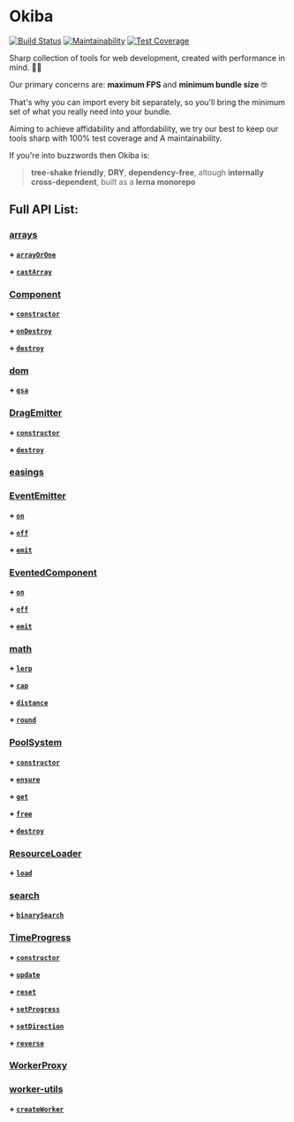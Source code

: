 # Okiba

[![Build Status](https://semaphoreci.com/api/v1/okiba-gang/okiba/branches/master/shields_badge.svg)](https://semaphoreci.com/okiba-gang/okiba)
[![Maintainability](https://api.codeclimate.com/v1/badges/29a8700f940f1019e52e/maintainability)](https://codeclimate.com/github/okiba-gang/okiba/maintainability)
[![Test Coverage](https://api.codeclimate.com/v1/badges/29a8700f940f1019e52e/test_coverage)](https://codeclimate.com/github/okiba-gang/okiba/test_coverage)

Sharp collection of tools for web development, created with performance in mind.  🔪🔪

Our primary concerns are: **maximum FPS** and **minimum bundle size** 🤓

That's why you can import every bit separately, so you'll bring the minimum set of what you really need into your bundle.

Aiming to achieve affidability and affordability, we try our best to keep our tools sharp with 100% test coverage and A maintainability.

If you're into buzzwords then Okiba is:
> **tree-shake friendly**, **DRY**, **dependency-free**, altough **internally cross-dependent**, built as a **lerna monorepo**

## Full API List:


### [arrays](https://github.com/okiba-gang/okiba/tree/master/packages/arrays)

  
  
**\+ [`arrayOrOne`](https://github.com/okiba-gang/okiba/tree/master/packages/arrays#arrayoronearrayLike)**
  
**\+ [`castArray`](https://github.com/okiba-gang/okiba/tree/master/packages/arrays#castarraycastable)**
  
  

### [Component](https://github.com/okiba-gang/okiba/tree/master/packages/component)

  
  
**\+ [`constructor`](https://github.com/okiba-gang/okiba/tree/master/packages/component#componentargs-el-ui-components-options)**
  
**\+ [`onDestroy`](https://github.com/okiba-gang/okiba/tree/master/packages/component#ondestroy)**
  
**\+ [`destroy`](https://github.com/okiba-gang/okiba/tree/master/packages/component#destroy)**
  
  

### [dom](https://github.com/okiba-gang/okiba/tree/master/packages/dom)

  
  
**\+ [`qsa`](https://github.com/okiba-gang/okiba/tree/master/packages/dom#qsaselector-element)**
  
  

### [DragEmitter](https://github.com/okiba-gang/okiba/tree/master/packages/drag-emitter)

  
  
**\+ [`constructor`](https://github.com/okiba-gang/okiba/tree/master/packages/drag-emitter#dragemitterel)**
  
**\+ [`destroy`](https://github.com/okiba-gang/okiba/tree/master/packages/drag-emitter#destroy)**
  
  

### [easings](https://github.com/okiba-gang/okiba/tree/master/packages/easings)

  
  
  

### [EventEmitter](https://github.com/okiba-gang/okiba/tree/master/packages/event-emitter)

  
  
**\+ [`on`](https://github.com/okiba-gang/okiba/tree/master/packages/event-emitter#onname-handler)**
  
**\+ [`off`](https://github.com/okiba-gang/okiba/tree/master/packages/event-emitter#offname-handler)**
  
**\+ [`emit`](https://github.com/okiba-gang/okiba/tree/master/packages/event-emitter#emitname-data)**
  
  

### [EventedComponent](https://github.com/okiba-gang/okiba/tree/master/packages/evented-component)

  
  
**\+ [`on`](https://github.com/okiba-gang/okiba/tree/master/packages/evented-component#on)**
  
**\+ [`off`](https://github.com/okiba-gang/okiba/tree/master/packages/evented-component#off)**
  
**\+ [`emit`](https://github.com/okiba-gang/okiba/tree/master/packages/evented-component#emit)**
  
  

### [math](https://github.com/okiba-gang/okiba/tree/master/packages/math)

  
  
**\+ [`lerp`](https://github.com/okiba-gang/okiba/tree/master/packages/math#lerpmin-max-fraction)**
  
**\+ [`cap`](https://github.com/okiba-gang/okiba/tree/master/packages/math#capn-min-max)**
  
**\+ [`distance`](https://github.com/okiba-gang/okiba/tree/master/packages/math#distancex1-x2)**
  
**\+ [`round`](https://github.com/okiba-gang/okiba/tree/master/packages/math#roundn-p)**
  
  

### [PoolSystem](https://github.com/okiba-gang/okiba/tree/master/packages/pool-system)

  
  
**\+ [`constructor`](https://github.com/okiba-gang/okiba/tree/master/packages/pool-system#poolsystemparent-createEl)**
  
**\+ [`ensure`](https://github.com/okiba-gang/okiba/tree/master/packages/pool-system#ensuresize)**
  
**\+ [`get`](https://github.com/okiba-gang/okiba/tree/master/packages/pool-system#get)**
  
**\+ [`free`](https://github.com/okiba-gang/okiba/tree/master/packages/pool-system#freeElement)**
  
**\+ [`destroy`](https://github.com/okiba-gang/okiba/tree/master/packages/pool-system#destroy)**
  
  

### [ResourceLoader](https://github.com/okiba-gang/okiba/tree/master/packages/resource-loader)

  
  
**\+ [`load`](https://github.com/okiba-gang/okiba/tree/master/packages/resource-loader#loadurl)**
  
  

### [search](https://github.com/okiba-gang/okiba/tree/master/packages/search)

  
  
**\+ [`binarySearch`](https://github.com/okiba-gang/okiba/tree/master/packages/search#binarysearchdata-target-start-end-prop)**
  
  

### [TimeProgress](https://github.com/okiba-gang/okiba/tree/master/packages/time-progress)

  
  
**\+ [`constructor`](https://github.com/okiba-gang/okiba/tree/master/packages/time-progress#timeprogressduration)**
  
**\+ [`update`](https://github.com/okiba-gang/okiba/tree/master/packages/time-progress#update)**
  
**\+ [`reset`](https://github.com/okiba-gang/okiba/tree/master/packages/time-progress#reset)**
  
**\+ [`setProgress`](https://github.com/okiba-gang/okiba/tree/master/packages/time-progress#setprogressprogress)**
  
**\+ [`setDirection`](https://github.com/okiba-gang/okiba/tree/master/packages/time-progress#setdirectiondirection)**
  
**\+ [`reverse`](https://github.com/okiba-gang/okiba/tree/master/packages/time-progress#reverse)**
  
  

### [WorkerProxy](https://github.com/okiba-gang/okiba/tree/master/packages/worker-proxy)

  
  
  

### [worker-utils](https://github.com/okiba-gang/okiba/tree/master/packages/worker-utils)

  
  
**\+ [`createWorker`](https://github.com/okiba-gang/okiba/tree/master/packages/worker-utils#createworkerscript)**
  
  


